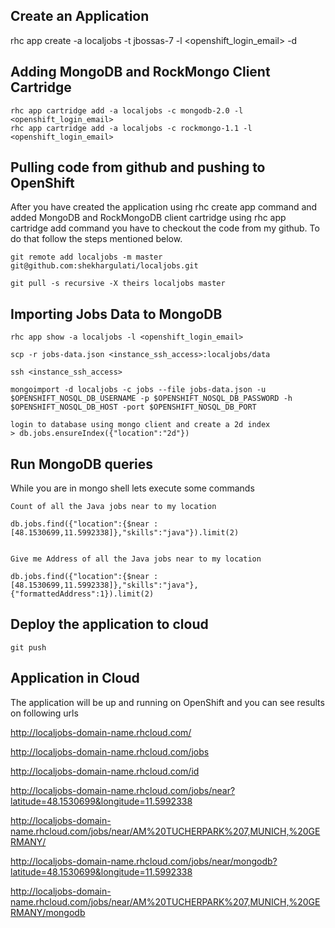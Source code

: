 ## Create an Application 

rhc app create -a localjobs -t jbossas-7 -l <openshift_login_email> -d

## Adding MongoDB and RockMongo Client Cartridge

```
rhc app cartridge add -a localjobs -c mongodb-2.0 -l <openshift_login_email>
rhc app cartridge add -a localjobs -c rockmongo-1.1 -l <openshift_login_email>
```

## Pulling code from github and pushing to OpenShift

After you have created the application using rhc create app command and added MongoDB and RockMongoDB client cartridge using rhc app cartridge add command you have to checkout the code from my github. To do that follow the steps mentioned below.

```
git remote add localjobs -m master git@github.com:shekhargulati/localjobs.git
 
git pull -s recursive -X theirs localjobs master

```
## Importing Jobs Data to MongoDB

```
rhc app show -a localjobs -l <openshift_login_email>

scp -r jobs-data.json <instance_ssh_access>:localjobs/data

ssh <instance_ssh_access>

mongoimport -d localjobs -c jobs --file jobs-data.json -u $OPENSHIFT_NOSQL_DB_USERNAME -p $OPENSHIFT_NOSQL_DB_PASSWORD -h $OPENSHIFT_NOSQL_DB_HOST -port $OPENSHIFT_NOSQL_DB_PORT

login to database using mongo client and create a 2d index
> db.jobs.ensureIndex({"location":"2d"})

```

## Run MongoDB queries

While you are in mongo shell lets execute some commands

```
Count of all the Java jobs near to my location

db.jobs.find({"location":{$near : [48.1530699,11.5992338]},"skills":"java"}).limit(2)


Give me Address of all the Java jobs near to my location

db.jobs.find({"location":{$near : [48.1530699,11.5992338]},"skills":"java"},{"formattedAddress":1}).limit(2)
```

## Deploy the application to cloud

```
git push
```

## Application in Cloud

The application will be up and running on OpenShift and you can see results on following urls

http://localjobs-domain-name.rhcloud.com/

http://localjobs-domain-name.rhcloud.com/jobs

http://localjobs-domain-name.rhcloud.com/id

http://localjobs-domain-name.rhcloud.com/jobs/near?latitude=48.1530699&longitude=11.5992338

http://localjobs-domain-name.rhcloud.com/jobs/near/AM%20TUCHERPARK%207,MUNICH,%20GERMANY/

http://localjobs-domain-name.rhcloud.com/jobs/near/mongodb?latitude=48.1530699&longitude=11.5992338

http://localjobs-domain-name.rhcloud.com/jobs/near/AM%20TUCHERPARK%207,MUNICH,%20GERMANY/mongodb